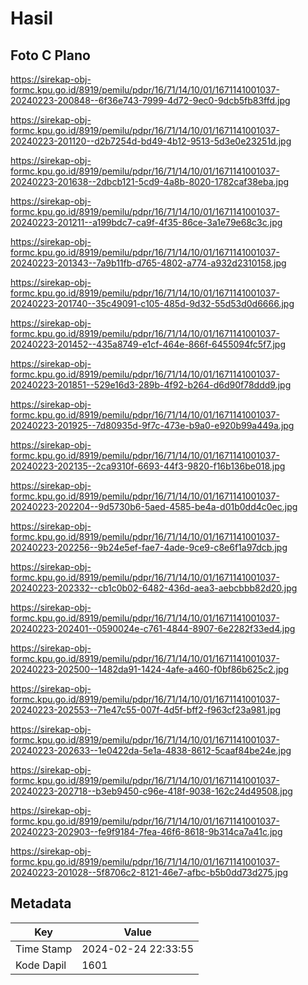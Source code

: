 # Hasil

## Foto C Plano

https://sirekap-obj-formc.kpu.go.id/8919/pemilu/pdpr/16/71/14/10/01/1671141001037-20240223-200848--6f36e743-7999-4d72-9ec0-9dcb5fb83ffd.jpg

https://sirekap-obj-formc.kpu.go.id/8919/pemilu/pdpr/16/71/14/10/01/1671141001037-20240223-201120--d2b7254d-bd49-4b12-9513-5d3e0e23251d.jpg

https://sirekap-obj-formc.kpu.go.id/8919/pemilu/pdpr/16/71/14/10/01/1671141001037-20240223-201638--2dbcb121-5cd9-4a8b-8020-1782caf38eba.jpg

https://sirekap-obj-formc.kpu.go.id/8919/pemilu/pdpr/16/71/14/10/01/1671141001037-20240223-201211--a199bdc7-ca9f-4f35-86ce-3a1e79e68c3c.jpg

https://sirekap-obj-formc.kpu.go.id/8919/pemilu/pdpr/16/71/14/10/01/1671141001037-20240223-201343--7a9b11fb-d765-4802-a774-a932d2310158.jpg

https://sirekap-obj-formc.kpu.go.id/8919/pemilu/pdpr/16/71/14/10/01/1671141001037-20240223-201740--35c49091-c105-485d-9d32-55d53d0d6666.jpg

https://sirekap-obj-formc.kpu.go.id/8919/pemilu/pdpr/16/71/14/10/01/1671141001037-20240223-201452--435a8749-e1cf-464e-866f-6455094fc5f7.jpg

https://sirekap-obj-formc.kpu.go.id/8919/pemilu/pdpr/16/71/14/10/01/1671141001037-20240223-201851--529e16d3-289b-4f92-b264-d6d90f78ddd9.jpg

https://sirekap-obj-formc.kpu.go.id/8919/pemilu/pdpr/16/71/14/10/01/1671141001037-20240223-201925--7d80935d-9f7c-473e-b9a0-e920b99a449a.jpg

https://sirekap-obj-formc.kpu.go.id/8919/pemilu/pdpr/16/71/14/10/01/1671141001037-20240223-202135--2ca9310f-6693-44f3-9820-f16b136be018.jpg

https://sirekap-obj-formc.kpu.go.id/8919/pemilu/pdpr/16/71/14/10/01/1671141001037-20240223-202204--9d5730b6-5aed-4585-be4a-d01b0dd4c0ec.jpg

https://sirekap-obj-formc.kpu.go.id/8919/pemilu/pdpr/16/71/14/10/01/1671141001037-20240223-202256--9b24e5ef-fae7-4ade-9ce9-c8e6f1a97dcb.jpg

https://sirekap-obj-formc.kpu.go.id/8919/pemilu/pdpr/16/71/14/10/01/1671141001037-20240223-202332--cb1c0b02-6482-436d-aea3-aebcbbb82d20.jpg

https://sirekap-obj-formc.kpu.go.id/8919/pemilu/pdpr/16/71/14/10/01/1671141001037-20240223-202401--0590024e-c761-4844-8907-6e2282f33ed4.jpg

https://sirekap-obj-formc.kpu.go.id/8919/pemilu/pdpr/16/71/14/10/01/1671141001037-20240223-202500--1482da91-1424-4afe-a460-f0bf86b625c2.jpg

https://sirekap-obj-formc.kpu.go.id/8919/pemilu/pdpr/16/71/14/10/01/1671141001037-20240223-202553--71e47c55-007f-4d5f-bff2-f963cf23a981.jpg

https://sirekap-obj-formc.kpu.go.id/8919/pemilu/pdpr/16/71/14/10/01/1671141001037-20240223-202633--1e0422da-5e1a-4838-8612-5caaf84be24e.jpg

https://sirekap-obj-formc.kpu.go.id/8919/pemilu/pdpr/16/71/14/10/01/1671141001037-20240223-202718--b3eb9450-c96e-418f-9038-162c24d49508.jpg

https://sirekap-obj-formc.kpu.go.id/8919/pemilu/pdpr/16/71/14/10/01/1671141001037-20240223-202903--fe9f9184-7fea-46f6-8618-9b314ca7a41c.jpg

https://sirekap-obj-formc.kpu.go.id/8919/pemilu/pdpr/16/71/14/10/01/1671141001037-20240223-201028--5f8706c2-8121-46e7-afbc-b5b0dd73d275.jpg


## Metadata

| Key        | Value               |
| ---------- | ------------------- |
| Time Stamp | 2024-02-24 22:33:55 |
| Kode Dapil | 1601                |



